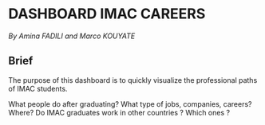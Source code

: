 # DASHBOARD IMAC CAREERS
_By Amina FADILI and Marco KOUYATE_

## Brief
The purpose of this dashboard is to quickly visualize the professional paths of IMAC students. 

What people do after graduating? What type of jobs, companies, careers? Where? Do IMAC graduates work in other countries ? Which ones ?